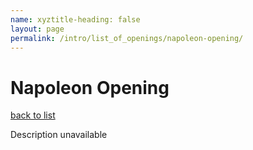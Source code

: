 ```yaml
---
name: xyztitle-heading: false
layout: page
permalink: /intro/list_of_openings/napoleon-opening/
---
```


# Napoleon Opening

[back to list](../../list_of_openings)

Description unavailable